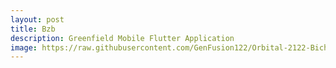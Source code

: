 ```yaml
---
layout: post
title: Bzb
description: Greenfield Mobile Flutter Application
image: https://raw.githubusercontent.com/GenFusion122/Orbital-2122-Bicheal/main/beecheal/assets/BzB.png
---
```


